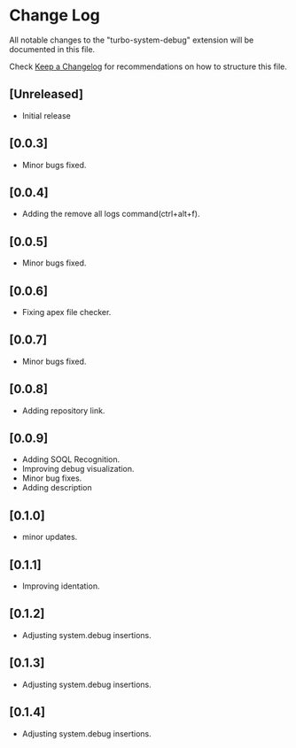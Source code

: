 # Change Log

All notable changes to the "turbo-system-debug" extension will be documented in this file.

Check [Keep a Changelog](http://keepachangelog.com/) for recommendations on how to structure this file.

## [Unreleased]

- Initial release

## [0.0.3]

- Minor bugs fixed.

## [0.0.4]

- Adding the remove all logs command(ctrl+alt+f).

## [0.0.5]

- Minor bugs fixed.

## [0.0.6]

- Fixing apex file checker.

## [0.0.7]

- Minor bugs fixed.

## [0.0.8]

- Adding repository link.

## [0.0.9]

- Adding SOQL Recognition.
- Improving debug visualization.
- Minor bug fixes.
- Adding description

## [0.1.0]

- minor updates.

## [0.1.1]

- Improving identation.

## [0.1.2]

- Adjusting system.debug insertions.

## [0.1.3]

- Adjusting system.debug insertions.

## [0.1.4]

- Adjusting system.debug insertions.
